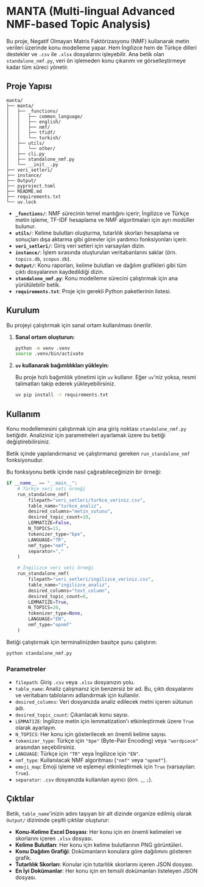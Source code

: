 # MANTA (Multi-lingual Advanced NMF-based Topic Analysis)

Bu proje, Negatif Olmayan Matris Faktörizasyonu (NMF) kullanarak metin verileri üzerinde konu modelleme yapar. Hem İngilizce hem de Türkçe dilleri destekler ve `.csv` ile `.xlsx` dosyalarını işleyebilir. Ana betik olan `standalone_nmf.py`, veri ön işlemeden konu çıkarımı ve görselleştirmeye kadar tüm süreci yönetir.

## Proje Yapısı

```
manta/
├── manta/
│   ├── _functions/
│   │   ├── common_language/
│   │   ├── english/
│   │   ├── nmf/
│   │   ├── tfidf/
│   │   └── turkish/
│   ├── utils/
│   │   └── other/
│   ├── cli.py
│   ├── standalone_nmf.py
│   └── __init__.py
├── veri_setleri/
├── instance/
├── Output/
├── pyproject.toml
├── README.md
├── requirements.txt
└── uv.lock
```

-   **`_functions/`**: NMF sürecinin temel mantığını içerir; İngilizce ve Türkçe metin işleme, TF-IDF hesaplama ve NMF algoritmaları için ayrı modüller bulunur.
-   **`utils/`**: Kelime bulutları oluşturma, tutarlılık skorları hesaplama ve sonuçları dışa aktarma gibi görevler için yardımcı fonksiyonları içerir.
-   **`veri_setleri/`**: Giriş veri setleri için varsayılan dizin.
-   **`instance/`**: İşlem sırasında oluşturulan veritabanlarını saklar (örn. `topics.db`, `scopus.db`).
-   **`Output/`**: Konu raporları, kelime bulutları ve dağılım grafikleri gibi tüm çıktı dosyalarının kaydedildiği dizin.
-   **`standalone_nmf.py`**: Konu modelleme sürecini çalıştırmak için ana yürütülebilir betik.
-   **`requirements.txt`**: Proje için gerekli Python paketlerinin listesi.

## Kurulum

Bu projeyi çalıştırmak için sanal ortam kullanılması önerilir.

1.  **Sanal ortam oluşturun:**

    ```bash
    python -m venv .venv
    source .venv/bin/activate
    ```

2.  **`uv` kullanarak bağımlılıkları yükleyin:**

    Bu proje hızlı bağımlılık yönetimi için `uv` kullanır. Eğer `uv`'niz yoksa, resmi talimatları takip ederek yükleyebilirsiniz.

    ```bash
    uv pip install -r requirements.txt
    ```

## Kullanım

Konu modellemesini çalıştırmak için ana giriş noktası `standalone_nmf.py` betiğidir. Analiziniz için parametreleri ayarlamak üzere bu betiği değiştirebilirsiniz.

Betik içinde yapılandırmanız ve çalıştırmanız gereken `run_standalone_nmf` fonksiyonudur.

Bu fonksiyonu betik içinde nasıl çağırabileceğinizin bir örneği:

```python
if __name__ == "__main__":
    # Türkçe veri seti örneği
    run_standalone_nmf(
        filepath="veri_setleri/turkce_veriniz.csv",
        table_name="turkce_analiz",
        desired_columns="metin_sutunu",
        desired_topic_count=10,
        LEMMATIZE=False,
        N_TOPICS=15,
        tokenizer_type="bpe",
        LANGUAGE="TR",
        nmf_type="nmf",
        separator=","
    )

    # İngilizce veri seti örneği
    run_standalone_nmf(
        filepath="veri_setleri/ingilizce_veriniz.csv",
        table_name="ingilizce_analiz",
        desired_columns="text_column",
        desired_topic_count=8,
        LEMMATIZE=True,
        N_TOPICS=20,
        tokenizer_type=None,
        LANGUAGE="EN",
        nmf_type="opnmf"
    )

```

Betiği çalıştırmak için terminalinizden basitçe şunu çalıştırın:

```bash
python standalone_nmf.py
```

### Parametreler

-   `filepath`: Giriş `.csv` veya `.xlsx` dosyanızın yolu.
-   `table_name`: Analiz çalışmanız için benzersiz bir ad. Bu, çıktı dosyalarını ve veritabanı tablolarını adlandırmak için kullanılır.
-   `desired_columns`: Veri dosyanızda analiz edilecek metni içeren sütunun adı.
-   `desired_topic_count`: Çıkarılacak konu sayısı.
-   `LEMMATIZE`: İngilizce metin için lemmatization'ı etkinleştirmek üzere `True` olarak ayarlayın.
-   `N_TOPICS`: Her konu için gösterilecek en önemli kelime sayısı.
-   `tokenizer_type`: Türkçe için `"bpe"` (Byte-Pair Encoding) veya `"wordpiece"` arasından seçebilirsiniz.
-   `LANGUAGE`: Türkçe için `"TR"` veya İngilizce için `"EN"`.
-   `nmf_type`: Kullanılacak NMF algoritması (`"nmf"` veya `"opnmf"`).
-   `emoji_map`: Emoji işleme ve eşlemeyi etkinleştirmek için `True` (varsayılan: `True`).
-   `separator`: `.csv` dosyanızda kullanılan ayırıcı (örn. `,`, `;`).

## Çıktılar

Betik, `table_name`'inizin adını taşıyan bir alt dizinde organize edilmiş olarak `Output/` dizininde çeşitli çıktılar oluşturur:

-   **Konu-Kelime Excel Dosyası**: Her konu için en önemli kelimeleri ve skorlarını içeren `.xlsx` dosyası.
-   **Kelime Bulutları**: Her konu için kelime bulutlarının PNG görüntüleri.
-   **Konu Dağılım Grafiği**: Dokümanların konulara göre dağılımını gösteren grafik.
-   **Tutarlılık Skorları**: Konular için tutarlılık skorlarını içeren JSON dosyası.
-   **En İyi Dokümanlar**: Her konu için en temsili dokümanları listeleyen JSON dosyası.